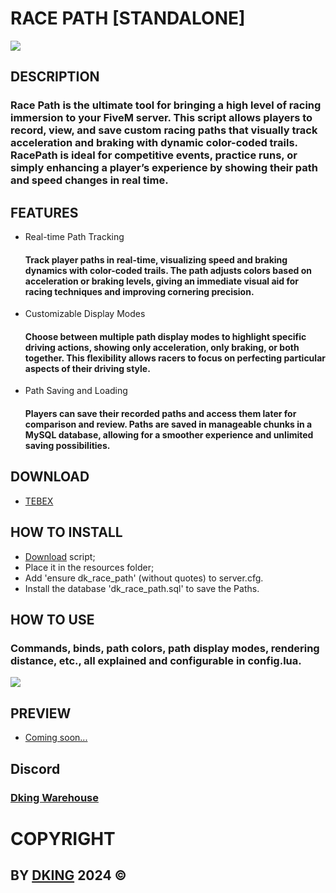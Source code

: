 # RACE PATH [STANDALONE]

![](https://cdn.discordapp.com/attachments/1295245827039563866/1301341406207676426/THUMB.png?ex=67242020&is=6722cea0&hm=cf2962fa22c1b01025f46ebe15f103a31d2a4fce73b67990e2537fd7989c9342&)

## DESCRIPTION

### Race Path is the ultimate tool for bringing a high level of racing immersion to your FiveM server. This script allows players to record, view, and save custom racing paths that visually track acceleration and braking with dynamic color-coded trails. RacePath is ideal for competitive events, practice runs, or simply enhancing a player’s experience by showing their path and speed changes in real time.

## FEATURES

* Real-time Path Tracking
    #### Track player paths in real-time, visualizing speed and braking dynamics with color-coded trails. The path adjusts colors based on acceleration or braking levels, giving an immediate visual aid for racing techniques and improving cornering precision.
* Customizable Display Modes
    #### Choose between multiple path display modes to highlight specific driving actions, showing only acceleration, only braking, or both together. This flexibility allows racers to focus on perfecting particular aspects of their driving style.
* Path Saving and Loading
    #### Players can save their recorded paths and access them later for comparison and review. Paths are saved in manageable chunks in a MySQL database, allowing for a smoother experience and unlimited saving possibilities.

## DOWNLOAD

* [TEBEX](https://dking.tebex.io/package/6521905)

## HOW TO INSTALL

* [Download](https://keymaster.fivem.net/asset-grants) script;
* Place it in the resources folder;
* Add 'ensure dk_race_path' (without quotes) to server.cfg.
* Install the database 'dk_race_path.sql' to save the Paths.

## HOW TO USE

### Commands, binds, path colors, path display modes, rendering distance, etc., all explained and configurable in config.lua.
![](https://cdn.discordapp.com/attachments/1295245827039563866/1301479838388981850/config.png?ex=6724a10d&is=67234f8d&hm=6d7fe2d6b8b7298e1ac689fe1e25e6af6384ecc4424170a093bf8e1d2cbcbb21&)

## PREVIEW

* [Coming soon...](https://discord.gg/Rw6vjcXspG)

## Discord

### [Dking Warehouse](https://discord.gg/Rw6vjcXspG)

# COPYRIGHT

## BY [DKING](https://github.com/Dking07) 2024 ©
